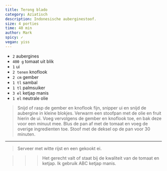 ```yaml
---
title: Terong blado
category: Aziatisch
description: Indonesische auberginestoof.
size: 4 porties
time: 40 min
author: Mark
spicy: ✓
vegan: yiss
---
```


* `2` aubergines
* `400 g` tomaat uit blik
* `1` ui
* `2 tenen` knoflook
* `2 cm` gember
* `1 tl` sambal
* `1 tl` palmsuiker
* `3 el` ketjap manis
* `1 el` neutrale olie

> Snijd of rasp de gember en knoflook fijn, snipper ui en snijd de aubergine in kleine blokjes.
> Verwarm een stoofpan met de olie en fruit hierin de ui. 
> Voeg vervolgens de gember en knoflook toe, en bak deze voor een minuut mee.
> Blus de pan af met de tomaat en voeg de overige ingredienten toe.
> Stoof met de deksel op de pan voor 30 minuten.

---

> Serveer met witte rijst en een gekookt ei.

>>> Het gerecht valt of staat bij de kwaliteit van de tomaat en ketjap. Ik gebruik ABC ketjap manis.
